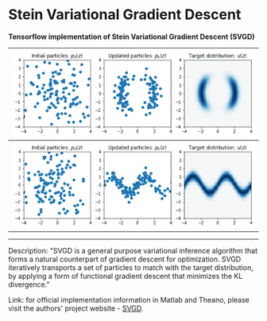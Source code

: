 # Stein Variational Gradient Descent 

**Tensorflow implementation of Stein Variational Gradient Descent (SVGD)**


 ![](/results/toy1.png) |  
 :-------------------------:|
  ![](/results/toy2.png) |  

---

Description: "SVGD is a general purpose variational inference algorithm that forms a natural counterpart of gradient descent for optimization. SVGD iteratively transports a set of particles to match with the target distribution, by applying a form of functional gradient descent that minimizes the KL divergence."


Link:
for official implementation information in Matlab and Theano, please visit the authors' project website - [SVGD](http://www.cs.dartmouth.edu/~dartml/project.html?p=vgd).
